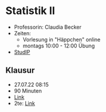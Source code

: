 # Statistik II

- Professorin: Claudia Becker
- Zeiten: 
	- Vorlesung in "Häppchen" online
	- montags 10:00 - 12:00 Übung
- [StudIP](https://studip.uni-halle.de/dispatch.php/course/details?sem_id=ebeda87420748f97f36d62dace526f0f)

## Klausur

- 27.07.22 08:15
- 90 Minuten
- [Link](https://exam.itz.uni-halle.de/goto.php?target=crs_15881&client_id=exam)
- 2te: [Link](https://exam.itz.uni-halle.de/goto.php?target=crs_16259&client_id=exam)
